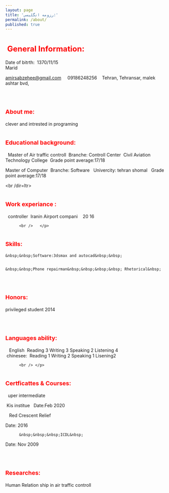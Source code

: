 ```yaml
---
layout: page
title: 'رزومه انگلیسی:'
permalink: /about/
published: true
---
```


  
  <p dir=ltr>
  
  <font size="+2"> <h1 dir=ltr  style = "color:red;" > &nbsp;General&nbsp;Information: </h1> </font>
  
  
  
  <p dir=ltr> 
          
 Date of bitrth:&nbsp;  1370/11/15 &nbsp; &nbsp;  
Marid&nbsp; &nbsp;  
  
amirsabzehee@gmail.com &nbsp; &nbsp; 
09186248256&nbsp; &nbsp; 
Tehran, Tehransar, malek ashtar bvd,&nbsp; &nbsp; 


<br/>  </p>
          
          
          
   <font size="+1"> <h1 dir=ltr style = "color:red;" > About me: </h1> </font>
 
   <p dir=ltr>  clever and intrested in programing 
 <br/> </p>





          

 <font size="+1"> <h1 dir=ltr style = "color:red;" > Educational background:</h1> </font>

 <p dir=ltr>
&nbsp;	Master of Air traffic controll
&nbsp;Branche: Controll Center
&nbsp;Civil Aviation Technology College 
&nbsp;Grade point average:17/18  
	<br /dir=ltr> 
    
    
Master of Computer
&nbsp;Branche: Software&nbsp;
&nbsp;Univercity:&nbsp;tehran shomal
&nbsp;&nbsp;Grade point average:17/18 &nbsp; 

<br /dir=ltr>  </p>


 <font size="+1"> <h1 dir=ltr style = "color:red;" > Work experiance
             :</h1> </font>

 <p dir=ltr> &nbsp; controller&nbsp;
Iranin Airport compani&nbsp; 
&nbsp;&nbsp;20
  16&nbsp; 

          
          <br />   </p>
          
       
   <font size="+1"> <h1 dir=ltr style = "color:red;" > Skills:</h1> </font>
          
          
   <p dir=ltr>       
          
	&nbsp;&nbsp;Software:3dsmax and autocad&nbsp;&nbsp;
          
         
	&nbsp;&nbsp;Phone repairman&nbsp;&nbsp;&nbsp;&nbsp; Rhetorical&nbsp; 

<br />   </p>

          
          
          
 <font size="+1"> <h1 dir=ltr style = "color:red;" >Honors:</h1> </font> 


          
<p dir=ltr>          privileged student 2014


<br /> </p>



 <font size="+1"> <h1 dir=ltr style = "color:red;" > Languages ability:</h1> </font> 
 
 <p dir=ltr>
&nbsp;	&nbsp;English&nbsp;
Reading 3 Writing 3 Speaking 2 Listening 4 
<br />
&nbsp;chinesee:&nbsp;
Reading 1 Writing 2 Speaking 1 Lisening2
          
          
          
          <br /> </p>
          

 <font size="+1"> <h1 dir=ltr style = "color:red;" > Certficattes & Courses:</h1> </font>
          
          
          
  <p dir=ltr>        
          
   &nbsp; uper intermediate &nbsp;
         
&nbsp;Kis institue&nbsp;
&nbsp;Date:Feb 2020 &nbsp;

 &nbsp;&nbsp;&nbsp;Red Crescent Relief&nbsp;

Date: 2016&nbsp; 

          
          &nbsp;&nbsp;&nbsp;ICDL&nbsp;

Date: Nov 2009&nbsp; 

<br /> </p>

 <font size="+1"> <h1 dir=ltr style = "color:red;" > Researches:</h1> </font> 
  
  <p dir=ltr>Human Relation ship in air traffic controll </p>
